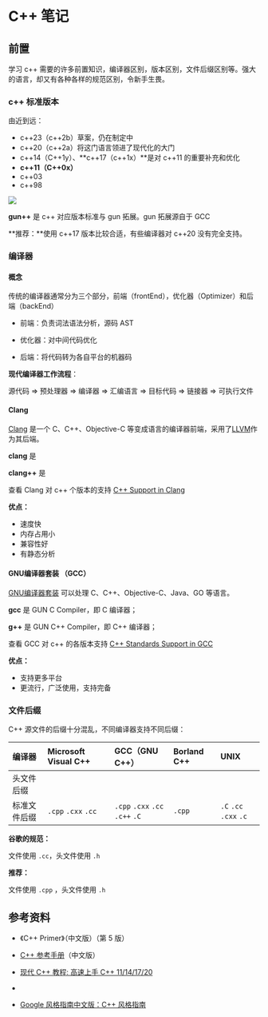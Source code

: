 # C++ 笔记

## 前置

学习 c++ 需要的许多前置知识，编译器区别，版本区别，文件后缀区别等。强大的语言，却又有各种各样的规范区别，令新手生畏。

### c++ 标准版本

由近到远：

- c++23（c++2b）草案，仍在制定中
- c++20（c++2a）将这门语言领进了现代化的大门
- c++14（C++1y）、**c++17（c++1x）**是对 c++11 的重要补充和优化
- **c++11（C++0x）**
- c++03
- c++98

![](http://file.wangsijie.top/blog/202203301547655.jpeg)



**gun++** 是 c++ 对应版本标准与 gun 拓展。gun 拓展源自于 GCC



**推荐：**使用 c++17 版本比较合适，有些编译器对 c++20 没有完全支持。

### 编译器

#### 概念

传统的编译器通常分为三个部分，前端（frontEnd），优化器（Optimizer）和后端（backEnd）

- 前端：负责词法语法分析，源码 AST

- 优化器：对中间代码优化

- 后端：将代码转为各自平台的机器码

**现代编译器工作流程**：

源代码 => 预处理器 => 编译器 => 汇编语言 => 目标代码 => 链接器 => 可执行文件

#### Clang

[Clang](https://zh.wikipedia.org/wiki/Clang) 是一个 C、C++、Objective-C 等变成语言的编译器前端，采用了[LLVM](https://zh.wikipedia.org/wiki/LLVM)作为其后端。

**clang** 是

**clang++** 是

查看 Clang 对 c++ 个版本的支持 [C++ Support in Clang](https://clang.llvm.org/cxx_status.html)

**优点：**

- 速度快
- 内存占用小
- 兼容性好
- 有静态分析

#### GNU编译器套装 （GCC）

[GNU编译器套装](https://zh.wikipedia.org/wiki/GCC) 可以处理 C、C++、Objective-C、Java、GO 等语言。

**gcc** 是 GUN C Compiler，即 C 编译器；

**g++** 是 GUN C++ Compiler，即 C++ 编译器；

查看 GCC 对 c++ 的各版本支持 [C++ Standards Support in GCC](https://gcc.gnu.org/projects/cxx-status.html#cxx20)

**优点：**

- 支持更多平台
- 更流行，广泛使用，支持完备

### 文件后缀

C++ 源文件的后缀十分混乱，不同编译器支持不同后缀：

| 编译器       | Microsoft Visual C++ | GCC（GNU C++）             | Borland C++ | UNIX              |
| :----------- | :------------------- | :------------------------- | :---------- | :---------------- |
| 头文件后缀   |                      |                            |             |                   |
| 标准文件后缀 | `.cpp` `.cxx`  `.cc` | `.cpp`  `.cxx`  `.cc`  `.c++` `.C` | `.cpp`         | `.C`  `.cc`  `.cxx`  `.c` |



**谷歌的规范：**

文件使用 `.cc`，头文件使用 `.h`

**推荐：**

文件使用 `.cpp` ，头文件使用 `.h`



## 参考资料

- 《C++ Primer》（中文版）（第 5 版）
-  [C++ 参考手册](https://zh.cppreference.com/w/cpp)（中文版）

- [现代 C++ 教程: 高速上手 C++ 11/14/17/20](https://changkun.de/modern-cpp/)
- 

- [Google 风格指南中文版：C++ 风格指南](https://zh-google-styleguide.readthedocs.io/en/latest/google-cpp-styleguide/contents/)